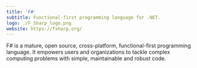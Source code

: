 ```yaml
---
title: 'F#'
subtitle: Functional-first programming language for .NET.
logo: ./F_Sharp_logo.png
website: https://fsharp.org/
---
```


F# is a mature, open source, cross-platform, functional-first programming language. It empowers users and organizations to tackle complex computing problems with simple, maintainable and robust code.
